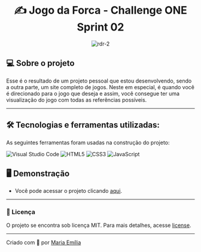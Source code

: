 <h1 align="center"> ✍️ Jogo da Forca - Challenge ONE Sprint 02 </h1>

<p align="center">
	<img src="https://i.imgur.com/cj4attf.png" alt="rdr-2" title="Red Dead Redemption 2"> </p>


## 💻 Sobre o projeto

Esse é o resultado de um projeto pessoal que estou desenvolvendo, sendo a outra parte, um site completo de jogos. Neste em especial, é quando você é direcionado para o jogo que deseja e assim, você consegue ter uma visualização do jogo com todas as referências possíveis. 

---

## 🛠 Tecnologias e ferramentas utilizadas:

As seguintes ferramentas foram usadas na construção do projeto:

![Visual Studio Code](https://img.shields.io/badge/Visual%20Studio%20Code-0078d7.svg?style=for-the-badge&logo=visual-studio-code&logoColor=white)
![HTML5](https://img.shields.io/badge/html5-%23E34F26.svg?style=for-the-badge&logo=html5&logoColor=white)
![CSS3](https://img.shields.io/badge/css3-%231572B6.svg?style=for-the-badge&logo=css3&logoColor=white)
![JavaScript](https://img.shields.io/badge/javascript-%23323330.svg?style=for-the-badge&logo=javascript&logoColor=%23F7DF1E)

## 🖥️ Demonstração

- Você pode acessar o projeto clicando <a href="https://hang-man-games.vercel.app/">aqui</a>.

---

### 📝 Licença

O projeto se encontra sob licença MIT. Para mais detalhes, acesse [license](LICENSE).

---

Criado com 💙 por [Maria Emília](https://github.com/lellismaria)
